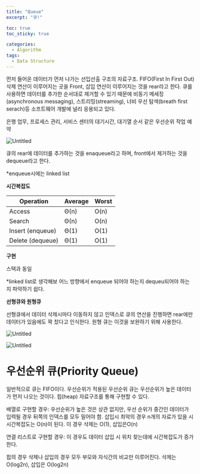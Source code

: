 ```yaml
---
title: "Queue"
excerpt: "큐!"

toc: true
toc_sticky: true

categories:
  - Algorithm
tags:
  - Data Structure
---
```

먼저 들어온 데이터가 먼저 나가는 선입선출 구조의 자료구조. FIFO(First In First Out) 삭제 연산이 이루어지는 곳을  Front, 삽입 연산이 이루어지는 것을 rear라고 한다.  큐를 사용하면 데이터를 추가한 순서대로 제거할 수 있기 때문에 비동기 메세징(asynchronous messaging), 스트리밍(streaming), 너비 우선 탐색(breath first serach)등 소프트웨어 개발에 널리 응용되고 있다.

은행 업무, 프로세스 관리, 서비스 센터의 대기시간, 대기열 순서 같은 우선순위 작업 예약 

![Untitled](https://s3-us-west-2.amazonaws.com/secure.notion-static.com/872dbfa9-fb54-4357-940c-4e94cecbd9f8/Untitled.png)

큐의 rear에 데이터를 추가하는 것을 enaqueue라고 하며, front에서 제거하는 것을 dequeue라고 한다.

*enqueue시에는 linked list

**시간복잡도**

| Operation | Average | Worst |
| --- | --- | --- |
| Access | Θ(n) | O(n) |
| Search | Θ(n) | O(n) |
| Insert (enqueue) | Θ(1) | O(1) |
| Delete (dequeue) | Θ(1) | O(1) |

**구현**

스택과 동일

*linked list로 생각해보 어느 방향에서 enqueue 되어야 하는지 dequeu되어야 하는지 파악하기 쉽다.

**선형큐와 원형큐**

선형큐에서 데이터 삭제시마다 이동하지 않고 인덱스로 큐의 연산을 진행하면 rear에만 데이터가 있음에도 꽉 찼다고 인식한다. 원형 큐는 이것을 보완하기 위해 사용한다.

![Untitled](https://s3-us-west-2.amazonaws.com/secure.notion-static.com/c6042383-3a52-44aa-87b1-08f5efdaabdc/Untitled.png)

![Untitled](https://s3-us-west-2.amazonaws.com/secure.notion-static.com/544c1747-bf35-47df-bc18-5feffa892204/Untitled.png)

# 우선순위 큐(Priority Queue)

일반적으로 큐는 FIFO이다. 우선순위가 적용된 우선순위 큐는 우선순위가 높은 데이터가 먼저 나오는 것이다. 힙(heap) 자료구조를 통해 구현할 수 있다.

배열로 구현할 경우: 우선순위가 높은 것은 상관 없지만, 우선 순위가 중간인 데이터가 입력될 경우 뒤쪽의 인덱스를 모두 밀어야 함. 삽입시 최악의 경우 n개의 자료가 있을 시 시간복잡도는 O(n)이 된다. 이 경우 삭제는 O(1), 삽입은O(n)

연결 리스트로 구현할 경우: 이 경우도 데이터 삽입 시 위치 찾는데에 시간복잡도가 증가한다.

힙의 경우 삭제나 삽입의 경우 모두 부모와 자식간의 비교만 이루어진다. 삭제는 O(log2n), 삽입은 O(log2n)